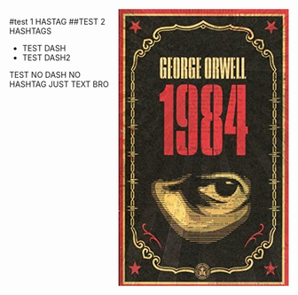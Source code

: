 <img src="src/main/resources/static/images/1984.jpg" align="right" />

#test 1 HASTAG
##TEST 2 HASHTAGS

- TEST DASH 
- TEST DASH2

TEST NO DASH NO HASHTAG JUST TEXT BRO